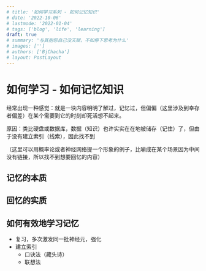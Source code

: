 ```yaml
---
# title: '如何学习系列 - 如何记忆知识'
# date: '2022-10-06'
# lastmode: '2022-01-04'
# tags: ['blog', 'life', 'learning']
draft: true
# summary: '与其抱怨自己没天赋，不如停下思考为什么'
# images: ['']
# authors: ['BjChacha']
# layout: PostLayout
---
```


# 如何学习 - 如何记忆知识

经常出现一种感觉：就是一块内容明明了解过，记忆过，但偏偏（这里涉及到幸存者偏差）在某个需要到它的时刻却死活想不起来。

原因：类比硬盘或数据库，数据（知识）也许实实在在地被储存（记住）了，但由于没有建立索引（线索），因此找不到

（这里可以用概率论或者神经网络提一个形象的例子，比喻成在某个场景因为中间没有链接，所以找不到想要回忆的内容）

## 记忆的本质

## 回忆的实质

## 如何有效地学习记忆

- 复习，多次激发同一批神经元，强化
- 建立索引
  - 口诀法（藏头诗）
  - 联想法
